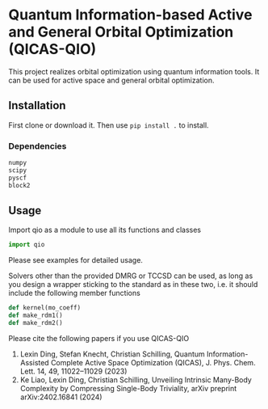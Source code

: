 # Quantum Information-based Active and General Orbital Optimization (QICAS-QIO)

This project realizes orbital optimization using quantum information tools. It can be used for active space and general orbital optimization.

## Installation
First clone or download it. Then use 
```pip install .```
to install. 

### Dependencies

```Python
numpy
scipy
pyscf
block2
```

## Usage
Import qio as a module to use all its functions and classes
```Python
import qio
```

Please see examples for detailed usage.

Solvers other than the provided DMRG or TCCSD can be used, as long as you design a wrapper sticking to the standard as in these two, i.e. it should include the following member functions

```Python
def kernel(mo_coeff)
def make_rdm1()
def make_rdm2()
```


Please cite the following papers if you use QICAS-QIO 

1. Lexin Ding, Stefan Knecht, Christian Schilling, Quantum Information-Assisted Complete Active Space Optimization (QICAS), J. Phys. Chem. Lett. 14, 49, 11022–11029 (2023)
2. Ke Liao, Lexin Ding, Christian Schilling, Unveiling Intrinsic Many-Body Complexity by Compressing Single-Body Triviality, arXiv preprint arXiv:2402.16841 (2024)

  
